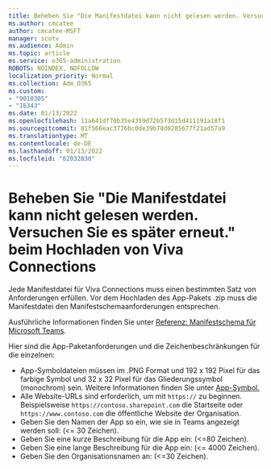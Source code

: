 ```yaml
---
title: Beheben Sie "Die Manifestdatei kann nicht gelesen werden. Versuchen Sie es später erneut." beim Hochladen von Viva Connections
ms.author: cmcatee
author: cmcatee-MSFT
manager: scotv
ms.audience: Admin
ms.topic: article
ms.service: o365-administration
ROBOTS: NOINDEX, NOFOLLOW
localization_priority: Normal
ms.collection: Adm_O365
ms.custom:
- "9010305"
- "16343"
ms.date: 01/13/2022
ms.openlocfilehash: 11a641df70b35e4359d72b573d15d411191a18f1
ms.sourcegitcommit: 81f566eac3776bc0de39b78d0285677f21ad57a9
ms.translationtype: MT
ms.contentlocale: de-DE
ms.lasthandoff: 01/13/2022
ms.locfileid: "62032830"
---
```

# <a name="resolve-we-cant-read-the-manifest-file-try-again-later-when-uploading-viva-connections"></a>Beheben Sie "Die Manifestdatei kann nicht gelesen werden. Versuchen Sie es später erneut." beim Hochladen von Viva Connections

Jede Manifestdatei für Viva Connections muss einen bestimmten Satz von Anforderungen erfüllen. Vor dem Hochladen des App-Pakets .zip muss die Manifestdatei den Manifestschemaanforderungen entsprechen.

Ausführliche Informationen finden Sie unter [Referenz: Manifestschema für Microsoft Teams](https://docs.microsoft.com/microsoftteams/platform/resources/schema/manifest-schema).

Hier sind die App-Paketanforderungen und die Zeichenbeschränkungen für die einzelnen:

- App-Symboldateien müssen im .PNG Format und 192 x 192 Pixel für das farbige Symbol und 32 x 32 Pixel für das Gliederungssymbol (monochrom) sein. Weitere Informationen finden Sie unter [App-Symbol.](https://docs.microsoft.com/microsoftteams/platform/concepts/build-and-test/apps-package#app-icons)
- Alle Website-URLs sind erforderlich, um mit `https://` zu beginnen. Beispielsweise `https://contoso.sharepoint.com` die Startseite oder `https://www.contoso.com` die öffentliche Website der Organisation.
- Geben Sie den Namen der App so ein, wie sie in Teams angezeigt werden soll: (<= 30 Zeichen).  
- Geben Sie eine kurze Beschreibung für die App ein: (<=80 Zeichen).  
- Geben Sie eine lange Beschreibung für die App ein: (<= 4000 Zeichen).  
- Geben Sie den Organisationsnamen an: (<=30 Zeichen).  
